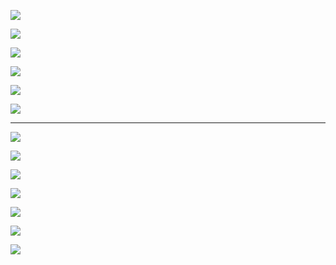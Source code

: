
![](https://github.com/AmericanRedCross/Guides/blob/master/TranslationWorkflow_LearnOSM/img/prose_nav01.png)

![](https://github.com/AmericanRedCross/Guides/blob/master/TranslationWorkflow_LearnOSM/img/prose_nav02.png)

![](https://github.com/AmericanRedCross/Guides/blob/master/TranslationWorkflow_LearnOSM/img/prose_nav03.png)

![](https://github.com/AmericanRedCross/Guides/blob/master/TranslationWorkflow_LearnOSM/img/prose_nav04.png)

![](https://github.com/AmericanRedCross/Guides/blob/master/TranslationWorkflow_LearnOSM/img/prose_nav05.png)

![](https://github.com/AmericanRedCross/Guides/blob/master/TranslationWorkflow_LearnOSM/img/prose_nav06.png)

---------------

![](https://github.com/AmericanRedCross/Guides/blob/master/TranslationWorkflow_LearnOSM/img/prose_edit01.png)

![](https://github.com/AmericanRedCross/Guides/blob/master/TranslationWorkflow_LearnOSM/img/prose_edit02.png)

![](https://github.com/AmericanRedCross/Guides/blob/master/TranslationWorkflow_LearnOSM/img/prose_edit03.png)

![](https://github.com/AmericanRedCross/Guides/blob/master/TranslationWorkflow_LearnOSM/img/prose_edit04.png)

![](https://github.com/AmericanRedCross/Guides/blob/master/TranslationWorkflow_LearnOSM/img/prose_edit05.png)

![](https://github.com/AmericanRedCross/Guides/blob/master/TranslationWorkflow_LearnOSM/img/prose_edit06.png)

![](https://github.com/AmericanRedCross/Guides/blob/master/TranslationWorkflow_LearnOSM/img/prose_edit07.png)
